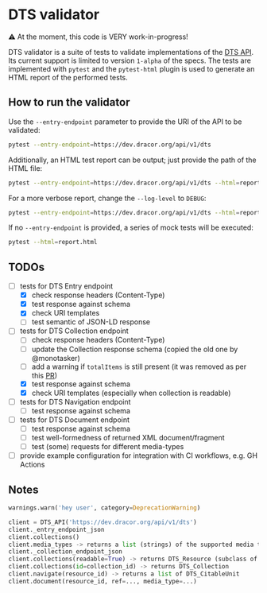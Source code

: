 # DTS validator

⚠️ At the moment, this code is VERY work-in-progress!

DTS validator is a suite of tests to validate implementations of the [DTS API](https://w3id.org/dts). Its current support is limited to version `1-alpha` of the specs. The tests are implemented with `pytest` and the `pytest-html` plugin is used to generate an HTML report of the performed tests. 

## How to run the validator

Use the `--entry-endpoint` parameter to provide the URI of the API to be validated:

```bash
pytest --entry-endpoint=https://dev.dracor.org/api/v1/dts
```

Additionally, an HTML test report can be output; just provide the path of the HTML file:

```bash
pytest --entry-endpoint=https://dev.dracor.org/api/v1/dts --html=report.html
```

For a more verbose report, change the `--log-level` to `DEBUG`:

```bash
pytest --entry-endpoint=https://dev.dracor.org/api/v1/dts --html=report.html --log-cli-level=debug
```

If no `--entry-endpoint` is provided, a series of mock tests will be executed:

```bash
pytest --html=report.html
```

## TODOs

- [ ] tests for DTS Entry endpoint
    - [x] check response headers (Content-Type)
    - [x] test response against schema
    - [x] check URI templates 
    - [ ] test semantic of JSON-LD response
- [ ] tests for DTS Collection endpoint
    - [ ] check response headers (Content-Type)
    - [ ] update the Collection response schema (copied the old one by @monotasker)
    - [ ] add a warning if `totalItems` is still present (it was removed as per this [PR](https://github.com/distributed-text-services/specifications/pull/251#event-12925576483))
    - [x] test response against schema
    - [x] check URI templates (especially when collection is readable)
- [ ] tests for DTS Navigation endpoint
    - [ ] test response against schema
- [ ] tests for DTS Document endpoint
    - [ ] test response against schema
    - [ ] test well-formedness of returned XML document/fragment
    - [ ] test (some) requests for different media-types
- [ ] provide example configuration for integration with CI workflows, e.g. GH Actions

## Notes

```python
warnings.warn('hey user', category=DeprecationWarning)

client = DTS_API('https://dev.dracor.org/api/v1/dts')
client._entry_endpoint_json 
client.collections()
client.media_types -> returns a list (strings) of the supported media types
client._collection_endpoint_json
client.collections(readable=True) -> returns DTS_Resource (subclass of DTS_Collection)
client.collections(id=collection_id) -> returns DTS_Collection
client.navigate(resource_id) -> returns a list of DTS_CitableUnit
client.document(resource_id, ref=..., media_type=...)
```
